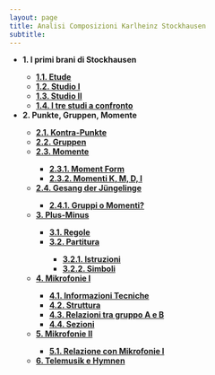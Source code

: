 ```yaml
---
layout: page
title: Analisi Composizioni Karlheinz Stockhausen
subtitle:
---
```


<div style="text-align:left;">
<ul>
  <li><b>1. I primi brani di Stockhausen</b></li>
  <ul>
  <li><a href="https://velitch.github.io/velitch/2021-11-02-01_01_etude/"><b>1.1. Etude</b></a></li>
  <li><a href="https://velitch.github.io/velitch/2021-11-02-01_02_studio_i/"><b>1.2. Studio I</b></a></li>
  <li><a href="https://velitch.github.io/velitch/2021-11-02-01_03_studio_ii/"><b>1.3. Studio II</b></a></li>
  <li><a href="https://velitch.github.io/velitch/2021-11-02-01_04_i_tre_brani_a_confronto/"><b>1.4. I tre studi a confronto</b></a></li>
</ul>
  <li><b>2. Punkte, Gruppen, Momente</b></li>
  <ul>  
  <li><a href="https://velitch.github.io/velitch/2021-11-02-02_01_kontra_punkte/"><b>2.1. Kontra-Punkte</b></a></li>
  <li><a href="https://velitch.github.io/velitch/2021-11-02-02_02_gruppen/"><b>2.2. Gruppen</b></a></li>
  <li><a href="https://velitch.github.io/velitch/2021-11-02-02_03_00_momente/"><b>2.3. Momente</b></a></li>
    <ul>  
    <li><a href="https://velitch.github.io/velitch/2021-11-02-02_03_01_moment_form/"><b>2.3.1. Moment Form</b></a></li>
    <li><a href="https://velitch.github.io/velitch/2021-11-02-02_03_02_momenti_kmdi/"><b>2.3.2. Momenti K, M, D, I</b></a></li>
    </ul>
<li><a href="https://velitch.github.io/velitch/2021-11-02-02_04_00_gesang_der_jungelinge/"><b>2.4. Gesang der Jüngelinge</b></a></li>
    <ul>   
  <li><a href="https://velitch.github.io/velitch/2021-11-02-02_04_01_gruppi_o_momenti/"><b>2.4.1. Gruppi o Momenti?</b></a></li>
    </ul>  
<li><a href="https://velitch.github.io/velitch/2021-11-02-03_00_plus_minus/"><b>3. Plus-Minus</b></a></li>
    <ul>
    <li><a href="https://velitch.github.io/velitch/2021-11-02-03_01_regole/"><b>3.1. Regole</b></a></li>
  <li><a href="https://velitch.github.io/velitch/2021-11-02-03_02_00_partitura/"><b>3.2. Partitura</b></a></li>
    <ul>    
    <li><a href="https://velitch.github.io/velitch/2021-11-02-03_02_01_istruzioni/"><b>3.2.1. Istruzioni</b></a></li>
    <li><a href="https://velitch.github.io/velitch/2021-11-02-03_02_02_simboli/"><b>3.2.2. Simboli</b></a></li>  
  </ul>   
</ul>  
<li><a href="https://velitch.github.io/velitch/2021-11-02-04_00_mikrofonie_i/"><b>4. Mikrofonie I</b></a></li>
  <ul>
  <li><a href="https://velitch.github.io/velitch/2021-11-02-04_01_informazioni_tecniche/"><b>4.1. Informazioni Tecniche</b></a></li>
  <li><a href="https://velitch.github.io/velitch/2021-11-02-04_02_struttura/"><b>4.2. Struttura</b></a></li>
  <li><a href="https://velitch.github.io/velitch/2021-11-02-04_03_relazioni_gruppi_ab/"><b>4.3. Relazioni tra gruppo A e B</b></a></li>
  <li><a href="https://velitch.github.io/velitch/2021-11-02-04_04_sezioni/"><b>4.4. Sezioni</b></a></li>  
  </ul>
<li><a href="https://velitch.github.io/velitch/2021-11-02-05_00_mikrofonie_ii/"><b>5. Mikrofonie II</b></a></li>
  <ul>
  <li><a href="https://velitch.github.io/velitch/2021-11-02-05_01_relazione_mikrofonie_i/"><b>5.1. Relazione con Mikrofonie I</b></a></li>  
  </ul>
<li><a href="https://velitch.github.io/velitch/2021-11-02-6_telemusik_e_hymnen/"><b>6. Telemusik e Hymnen</b></a></li>
</ul>  
</div>
